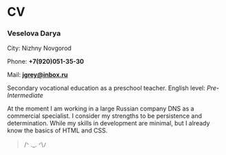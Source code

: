 # CV
### Veselova Darya 

City: Nizhny Novgorod

Phone: **+7(920)051-35-30**

Mail: **jgrey@inbox.ru**

Secondary vocational education as a preschool teacher. 
English level: *Pre-Intermediate*

At the moment I am working in a large Russian company DNS as a commercial specialist. 
I consider my strengths to be persistence and determination. While my skills in development are minimal, but I already know the basics of HTML and CSS. 
> /ᐠ ._. ᐟ\ﾉ
